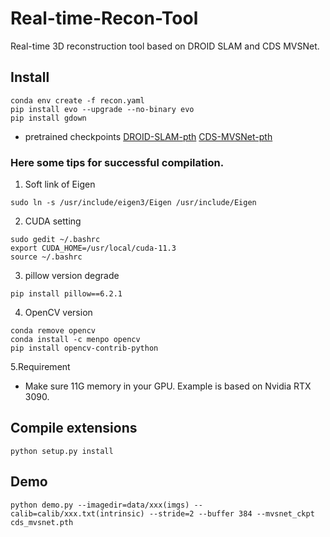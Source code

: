# Real-time-Recon-Tool
Real-time 3D reconstruction tool based on DROID SLAM and CDS MVSNet.

## Install
```shell
conda env create -f recon.yaml
pip install evo --upgrade --no-binary evo
pip install gdown
```

* pretrained checkpoints
[DROID-SLAM-pth](https://drive.google.com/file/d/1RvKCXebZ3gQw67eoOgiDzeoEhPAKBu4c/view?usp=sharing)
[CDS-MVSNet-pth](https://drive.google.com/file/d/1gKwyW8NnGQV7Xu5-EkRBvnDJGq4y83yg/view?usp=sharing)
### Here some tips for successful compilation.

1. Soft link of Eigen
```shell
sudo ln -s /usr/include/eigen3/Eigen /usr/include/Eigen
```
2. CUDA setting
```shell
sudo gedit ~/.bashrc
export CUDA_HOME=/usr/local/cuda-11.3
source ~/.bashrc
```
3. pillow version degrade
```shell
pip install pillow==6.2.1
```
4. OpenCV version
```shell
conda remove opencv
conda install -c menpo opencv
pip install opencv-contrib-python
```
5.Requirement
* Make sure 11G memory in your GPU. Example is based on Nvidia RTX 3090.

## Compile extensions
```shell
python setup.py install
```

## Demo
```shell
python demo.py --imagedir=data/xxx(imgs) --calib=calib/xxx.txt(intrinsic) --stride=2 --buffer 384 --mvsnet_ckpt cds_mvsnet.pth
```